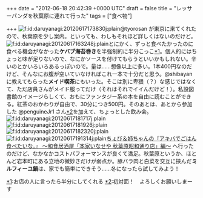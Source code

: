 
+++
date = "2012-06-18 20:42:39 +0000 UTC"
draft = false
title = "レッサーパンダを秋葉原に連れて行った"
tags = ["食べ物"]

+++
<img src="http://cdn-ak.f.st-hatena.com/images/fotolife/d/daruyanagi/20120617/20120617173830.jpg" alt="f:id:daruyanagi:20120617173830j:plain" title="f:id:daruyanagi:20120617173830j:plain" class="hatena-fotolife"/>@tyorosan が東京に来てくれたので、秋葉原を少し案内。といっても、わしもそれほど詳しくはないのだけど。<img src="http://cdn-ak.f.st-hatena.com/images/fotolife/d/daruyanagi/20120617/20120617163248.jpg" alt="f:id:daruyanagi:20120617163248j:plain" title="f:id:daruyanagi:20120617163248j:plain" class="hatena-fotolife"/>とにかく、ずっと食べたかったのに食べる機会がなかった**ケバブ海苔巻き**を半強制的に半分こっこ<a href="#f1" name="fn1" title="お店の人に言ったら半分にしてくれる">*1</a>。個人的にはちょっと味が足りないので、なにかソースを付けてもらうといいかもしれない。辛いのとかいろいろあるっぽいので。量は……想像以上に多い。1本400円なのだけど、そんなにお腹が空いていなければこれ一本で十分だと思う。@shibayan に教えてもらった**メイド喫茶**にもいった。そこは別に卑猥（？）な感じではなくて、ただ店員さんがメイド服ってだけ（それはそれでイイんだけど！）。私設図書館のイメージらしくて、おもにファンタジー系の本を自由に読むことができる。紅茶のおかわりが自由で、30分につき500円。そのあとは、あとから参加した @penguineJr1 さん<a href="#f2" name="fn2" title="初対面！　よろしくお願いしまーす">*2</a>を加えて、ちょっとした飲み会。<img src="http://cdn-ak.f.st-hatena.com/images/fotolife/d/daruyanagi/20120617/20120617181717.jpg" alt="f:id:daruyanagi:20120617181717j:plain" title="f:id:daruyanagi:20120617181717j:plain" class="hatena-fotolife"/><img src="http://cdn-ak.f.st-hatena.com/images/fotolife/d/daruyanagi/20120617/20120617181926.jpg" alt="f:id:daruyanagi:20120617181926j:plain" title="f:id:daruyanagi:20120617181926j:plain" class="hatena-fotolife"/><img src="http://cdn-ak.f.st-hatena.com/images/fotolife/d/daruyanagi/20120617/20120617182320.jpg" alt="f:id:daruyanagi:20120617182320j:plain" title="f:id:daruyanagi:20120617182320j:plain" class="hatena-fotolife"/><img src="http://cdn-ak.f.st-hatena.com/images/fotolife/d/daruyanagi/20120617/20120617191314.jpg" alt="f:id:daruyanagi:20120617191314j:plain" title="f:id:daruyanagi:20120617191314j:plain" class="hatena-fotolife"/><a href="http://akiba-pc.watch.impress.co.jp/hotline/20120225/etc_comic1.html">ちょび＆姉ちゃんの『アキバでごはん食べたいな。』 〜和食居酒屋「本家いなせや 秋葉原昭和通り店」編〜</a> へ行ったのだけど、なかなかコストパフォーマンスが良くて満足。秋葉原というか、ほとんど岩本町にある立地の微妙さだけが弱点か。豚バラ肉と白菜を交互に挟んだ**ミルフィーユ鍋**は、家でも簡単にできそう……冬になったら試してみよう！
<div class="footnote">
<a href="#fn1" name="f1" class="footnote-number">*1</a><span class="footnote-delimiter">:</span><span class="footnote-text">お店の人に言ったら半分にしてくれる</span>
<a href="#fn2" name="f2" class="footnote-number">*2</a><span class="footnote-delimiter">:</span><span class="footnote-text">初対面！　よろしくお願いしまーす</span>
</div>

